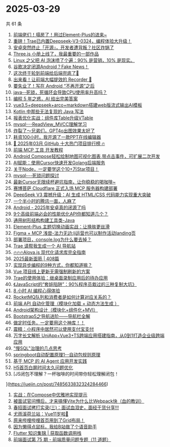 # 2025-03-29

共 61 条

<!-- BEGIN JUEJIN -->
<!-- 最后更新时间 2025-03-29 12:10:35 +0800 -->
1. [前端佬们！塌房了！用过Element-Plus的进来~](https://juejin.cn/post/7485966905418760227)
1. [重磅！Trae已内置Deepseek-V3-0324，编程体验大升级！](https://juejin.cn/post/7485918233679560714)
1. [安卓突然终止「开源」，开发者遭背叛？社区炸锅了](https://juejin.cn/post/7486315070362075173)
1. [Three.js 小册上线了，我最重要的一部作品](https://juejin.cn/post/7486294528733036594)
1. [Linux 之父把 AI 泡沫喷了个遍：90% 是营销，10% 是现实。](https://juejin.cn/post/7485940589885538344)
1. [谷歌决定闭源Android？Fake News！](https://juejin.cn/post/7486306126758969383)
1. [这次终于轮到前端给后端兜底了🤣](https://juejin.cn/post/7486440418139652137)
1. [出来看！让前端大幅提效的 Recorder 🐶](https://juejin.cn/post/7485729208107712522)
1. [要失业了！写在 Android “不再开源”之后](https://juejin.cn/post/7486659696061906994)
1. [java--死锁，死循环会导致CPU使用率升高吗？](https://juejin.cn/post/7485729208108695562)
1. [编程 5 年之惑，AI 给出完美答案](https://juejin.cn/post/7486322280861466678)
1. [vue3.5+deepseek+arco+markdown搭建web版流式输出AI模板](https://juejin.cn/post/7486369696738017321)
1. [Kotlin 中那些无法复现的 Java 写法](https://juejin.cn/post/7485965177096814642)
1. [报表优化实战：组件库Table升级VTable](https://juejin.cn/post/7486444624815767589)
1. [mysql---ReadView_MVCC理解学习](https://juejin.cn/post/7486185012388216842)
1. [炸裂了～兄弟们，GPT4o出图效果太好了](https://juejin.cn/post/7486465253816483876)
1. [耗资100小时，我开源了一款PPT在线编辑器](https://juejin.cn/post/7485672562947129356)
1. [🚀 2025年03月 GitHub 十大热门项目排行榜 🔥](https://juejin.cn/post/7486316823253565474)
1. [前端 MCP 工具 开发教程](https://juejin.cn/post/7486030501906268199)
1. [Android Compose轻松绘制地图可视化图表,带点击事件，可扩展二次开发](https://juejin.cn/post/7485936146070356006)
1. [AI赋能：使用Cursor快速开发Golang后端服务](https://juejin.cn/post/7486057384395178036)
1. [关于Node，一定要学这个10+万Star项目！](https://juejin.cn/post/7486515264823132210)
1. [mysql---死锁问题探讨](https://juejin.cn/post/7486359711846137894)
1. [最新Cursor无限续杯避坑指南，让你稳稳的喝咖啡~](https://juejin.cn/post/7486323379474563107)
1. [赛博菩萨 Cloudflare 正式入场 MCP 服务器构建部署](https://juejin.cn/post/7485691461297209394)
1. [DeepSeek V3 震撼升级：AI 生成 HTML/CSS 代码能力实现重大突破
](https://juejin.cn/post/7485684772948607013)
1. [一个半小时的腾讯一面，人麻了](https://juejin.cn/post/7486672369358012468)
1. [Android - 2025年安卓真的闭源了吗](https://juejin.cn/post/7486394833864966144)
1. [9个高级前端必会的性能优化API你都知道几个？](https://juejin.cn/post/7485285613463535670)
1. [通用树形结构构建工具类-Java](https://juejin.cn/post/7486089532283092992)
1. [Element-Plus 主题切换动画实战：让换肤更丝滑](https://juejin.cn/post/7486106426571194408)
1. [Figma + MCP 浅尝-法力无边:lj运营也可以制作活动landing页](https://juejin.cn/post/7485998798654128138)
1. [部署项目，console.log为什么要去掉？](https://juejin.cn/post/7485938326336766003)
1. [Trae 请帮我生成一个 AI 导航站](https://juejin.cn/post/7485598788985569292)
1. [🔥🔥🔥Alova.js 现代化请求库完全指南](https://juejin.cn/post/7485631488113918006)
1. [2025最新面筋 | 408篇](https://juejin.cn/post/7486363775707709450)
1. [实现异步编程的9种方式，你都知道嘛？](https://juejin.cn/post/7485980624189931559)
1. [Vue 项目线上更新无需强制刷新的方案](https://juejin.cn/post/7485677817868091407)
1. [Trae的使用体验：继桌面录制应用后的待办应用](https://juejin.cn/post/7486102523915026442)
1. [《JavaScript的“套娃陷阱”：90%程序员栽过的三种复制大坑》](https://juejin.cn/post/7485932775113965578)
1. [8 小时 AI 编程心得体验](https://juejin.cn/post/7485414108276949027)
1. [RocketMQ队列和消费者是如何计算对应关系的？](https://juejin.cn/post/7486106426572619816)
1. [前端 API 自动化管理（模块化加载 + 动态方法生成‌ ）](https://juejin.cn/post/7485965103113961484)
1. [Android架构设计（模块化+组件化+MVI）](https://juejin.cn/post/7486001370213138484)
1. [Bootstrap5之导航进阶——导航栏全解](https://juejin.cn/post/7485932775114768394)
1. [做定时任务，一定要用这个神库！！](https://juejin.cn/post/7486390904992890895)
1. [震精：小程序中居然可以使用支付宝支付](https://juejin.cn/post/7485725589611200527)
1. [万字长文解析 UniApp+Vue3+TS跨端应用搭建指南，从0到1打造企业级跨端应用](https://juejin.cn/post/7486364205491781686)
1. ["慢SQL"治理的几点思考](https://juejin.cn/post/7485965177096781874)
1. [springboot自动配置原理1--自动包规则原理](https://juejin.cn/post/7485980624189784103)
1. [基于 MCP 的 AI Agent 应用开发实践](https://juejin.cn/post/7485691461296652338)
1. [H5首页白屏时间太久问题优化](https://juejin.cn/post/7485640765570826292)
1. [JS闭包不理解？一杯咖啡的时间带你轻松理解闭包！

](https://juejin.cn/post/7485633832324284466)
1. [实战：在Compose中优雅地实现提示](https://juejin.cn/post/7485964427620548617)
1. [被面试官问懵后，才来搞懂Vite为什么比Webpack快（血的教训）](https://juejin.cn/post/7486170504271069210)
1. [春招面试拷打实录(三)：面试血泪史，面经干货分享!!!](https://juejin.cn/post/7485936146070470694)
1. [尤雨溪荷兰站：Vue11岁啦🎉](https://juejin.cn/post/7485414108277571619)
1. [原来哔哩哔哩首页用到了Grid布局！](https://juejin.cn/post/7485625209132285986)
1. [因为懒得点鼠标，我给B站做了个语音助手](https://juejin.cn/post/7485572202701193256)
1. [Flutter 知识集锦 | 获取函数调用栈](https://juejin.cn/post/7485633146315751461)
1. [前端面试第 75 期 - 前端质量问题专题（11 道题）](https://juejin.cn/post/7485629173061173299)
<!-- END JUEJIN -->